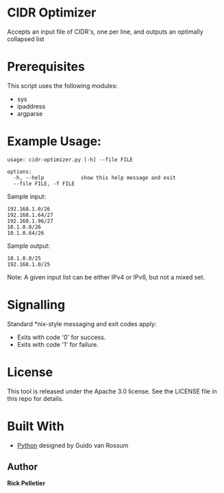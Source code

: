 # CIDR Optimizer
Accepts an input file of CIDR's, one per line, and outputs an optimally collapsed list

# Prerequisites

This script uses the following modules:
* sys
* ipaddress
* argparse

# Example Usage:

```
usage: cidr-optimizer.py [-h] --file FILE

options:
  -h, --help            show this help message and exit
  --file FILE, -f FILE
```

Sample input:
```
192.168.1.0/26
192.168.1.64/27
192.168.1.96/27
10.1.0.0/26
10.1.0.64/26
```

Sample output:
```
10.1.0.0/25
192.168.1.0/25
```

Note: A given input list can be either IPv4 or IPv6, but not a mixed set.

# Signalling

Standard *nix-style messaging and exit codes apply:
* Exits with code '0' for success.
* Exits with code '1' for failure.

# License

This tool is released under the Apache 3.0 license. See the LICENSE file in this repo for details.

# Built With

* [Python](https://www.python.org) designed by Guido van Rossum

## Author

**Rick Pelletier**
